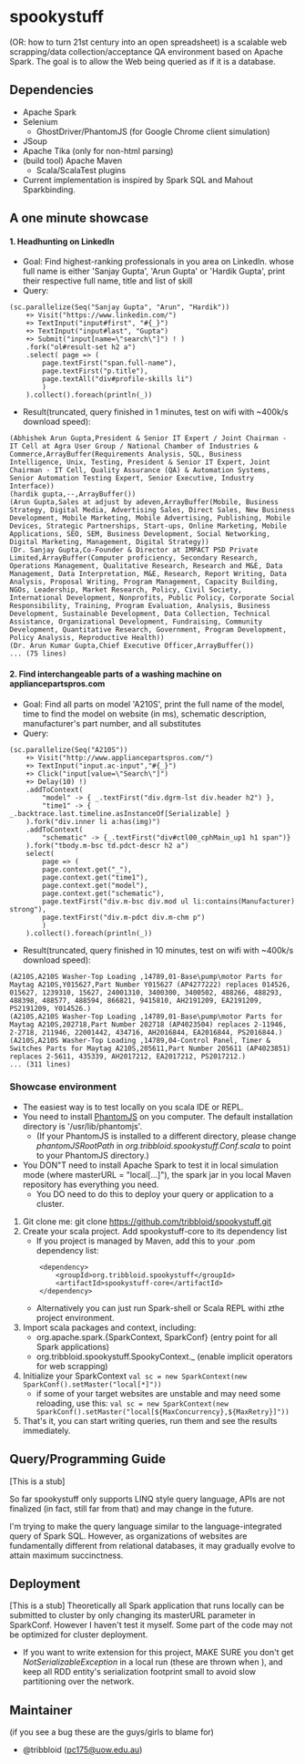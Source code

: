 spookystuff
===========

(OR: how to turn 21st century into an open spreadsheet) is a scalable web scrapping/data collection/acceptance QA environment based on Apache Spark. The goal is to allow the Web being queried as if it is a database.

Dependencies
-----------
- Apache Spark
- Selenium
    - GhostDriver/PhantomJS (for Google Chrome client simulation)
- JSoup
- Apache Tika (only for non-html parsing)
- (build tool) Apache Maven
    - Scala/ScalaTest plugins
- Current implementation is inspired by Spark SQL and Mahout Sparkbinding.

A one minute showcase
-----------
#### 1. Headhunting on LinkedIn
- Goal: Find highest-ranking professionals in you area on LinkedIn. whose full name is either 'Sanjay Gupta', 'Arun Gupta' or 'Hardik Gupta', print their respective full name, title and list of skill
- Query:
```
(sc.parallelize(Seq("Sanjay Gupta", "Arun", "Hardik"))
    +> Visit("https://www.linkedin.com/")
    +> TextInput("input#first", "#{_}")
    +> TextInput("input#last", "Gupta")
    +> Submit("input[name=\"search\"]") ! )
    .fork("ol#result-set h2 a")
    .select( page => (
        page.textFirst("span.full-name"),
        page.textFirst("p.title"),
        page.textAll("div#profile-skills li")
        )
    ).collect().foreach(println(_))
```
- Result(truncated, query finished in 1 minutes, test on wifi with ~400k/s download speed):
```
(Abhishek Arun Gupta,President & Senior IT Expert / Joint Chairman - IT Cell at Agra User Group / National Chamber of Industries & Commerce,ArrayBuffer(Requirements Analysis, SQL, Business Intelligence, Unix, Testing, President & Senior IT Expert, Joint Chairman - IT Cell, Quality Assurance (QA) & Automation Systems, Senior Automation Testing Expert, Senior Executive, Industry Interface))
(hardik gupta,--,ArrayBuffer())
(Arun Gupta,Sales at adjust by adeven,ArrayBuffer(Mobile, Business Strategy, Digital Media, Advertising Sales, Direct Sales, New Business Development, Mobile Marketing, Mobile Advertising, Publishing, Mobile Devices, Strategic Partnerships, Start-ups, Online Marketing, Mobile Applications, SEO, SEM, Business Development, Social Networking, Digital Marketing, Management, Digital Strategy))
(Dr. Sanjay Gupta,Co-Founder & Director at IMPACT PSD Private Limited,ArrayBuffer(Computer proficiency, Secondary Research, Operations Management, Qualitative Research, Research and M&E, Data Management, Data Interpretation, M&E, Research, Report Writing, Data Analysis, Proposal Writing, Program Management, Capacity Building, NGOs, Leadership, Market Research, Policy, Civil Society, International Development, Nonprofits, Public Policy, Corporate Social Responsibility, Training, Program Evaluation, Analysis, Business Development, Sustainable Development, Data Collection, Technical Assistance, Organizational Development, Fundraising, Community Development, Quantitative Research, Government, Program Development, Policy Analysis, Reproductive Health))
(Dr. Arun Kumar Gupta,Chief Executive Officer,ArrayBuffer())
... (75 lines)
```

#### 2. Find interchangeable parts of a washing machine on appliancepartspros.com
- Goal: Find all parts on model 'A210S', print the full name of the model, time to find the model on website (in ms), schematic description, manufacturer's part number, and all substitutes
- Query:
```
(sc.parallelize(Seq("A210S"))
    +> Visit("http://www.appliancepartspros.com/")
    +> TextInput("input.ac-input","#{_}")
    +> Click("input[value=\"Search\"]")
    +> Delay(10) !)
    .addToContext(
        "model" -> { _.textFirst("div.dgrm-lst div.header h2") },
        "time1" -> { _.backtrace.last.timeline.asInstanceOf[Serializable] }
    ).fork("div.inner li a:has(img)")
    .addToContext(
        "schematic" -> {_.textFirst("div#ctl00_cphMain_up1 h1 span")}
    ).fork("tbody.m-bsc td.pdct-descr h2 a")
    select(
        page => (
        page.context.get("_"),
        page.context.get("time1"),
        page.context.get("model"),
        page.context.get("schematic"),
        page.textFirst("div.m-bsc div.mod ul li:contains(Manufacturer) strong"),
        page.textFirst("div.m-pdct div.m-chm p")
        )
    ).collect().foreach(println(_))
```
- Result(truncated, query finished in 10 minutes, test on wifi with ~400k/s download speed):
```
(A210S,A210S Washer-Top Loading ,14789,01-Base\pump\motor Parts for Maytag A210S,Y015627,Part Number Y015627 (AP4277222) replaces 014526, 015627, 1239310, 15627, 24001310, 3400300, 3400502, 488266, 488293, 488398, 488577, 488594, 866821, 9415810, AH2191209, EA2191209, PS2191209, Y014526.)
(A210S,A210S Washer-Top Loading ,14789,01-Base\pump\motor Parts for Maytag A210S,202718,Part Number 202718 (AP4023504) replaces 2-11946, 2-2718, 211946, 22001442, 434716, AH2016844, EA2016844, PS2016844.)
(A210S,A210S Washer-Top Loading ,14789,04-Control Panel, Timer & Switches Parts for Maytag A210S,205611,Part Number 205611 (AP4023851) replaces 2-5611, 435339, AH2017212, EA2017212, PS2017212.)
... (311 lines)
```

### Showcase environment
- The easiest way is to test locally on you scala IDE or REPL.
- You need to install [PhantomJS](http://phantomjs.org/) on you computer. The default installation directory is '/usr/lib/phantomjs'.
    - (If your PhantomJS is installed to a different directory, please change *phantomJSRootPath* in *org.tribbloid.spookystuff.Conf.scala* to point to your PhantomJS directory.)
- You DON"T need to install Apache Spark to test it in local simulation mode (where masterURL = "local[...]"), the spark jar in you local Maven repository has everything you need.
    - You DO need to do this to deploy your query or application to a cluster.
1. Git clone me: git clone https://github.com/tribbloid/spookystuff.git
2. Create your scala project. Add spookystuff-core to its dependency list
    - If you project is managed by Maven, add this to your .pom dependency list:
    ```
        <dependency>
            <groupId>org.tribbloid.spookystuff</groupId>
            <artifactId>spookystuff-core</artifactId>
        </dependency>
    ```
    - Alternatively you can just run Spark-shell or Scala REPL withi zthe project environment.
3. Import scala packages and context, including:
    - org.apache.spark.{SparkContext, SparkConf} (entry point for all Spark applications)
    - org.tribbloid.spookystuff.SpookyContext._ (enable implicit operators for web scrapping)
4. Initialize your SparkContext ```val sc = new SparkContext(new SparkConf().setMaster("local[*]"))```
    - if some of your target websites are unstable and may need some reloading, use this:
    ```val sc = new SparkContext(new SparkConf().setMaster("local[${MaxConcurrency},${MaxRetry}]"))```
5. That's it, you can start writing queries, run them and see the results immediately. 

Query/Programming Guide
-----------
[This is a stub]

So far spookystuff only supports LINQ style query language, APIs are not finalized (in fact, still far from that) and may change in the future.

I'm trying to make the query language similar to the language-integrated query of Spark SQL. However, as organizations of websites are fundamentally different from relational databases, it may gradually evolve to attain maximum succinctness.

Deployment
-----------
[This is a stub] Theoretically all Spark application that runs locally can be submitted to cluster by only changing its masterURL parameter in SparkConf. However I haven't test it myself. Some part of the code may not be optimized for cluster deployment.

- If you want to write extension for this project, MAKE SURE you don't get *NotSerializableException* in a local run (these are thrown when ), and keep all RDD entity's serialization footprint small to avoid slow partitioning over the network.

Maintainer
-----------
(if you see a bug these are the guys/girls to blame for)

- @tribbloid (pc175@uow.edu.au)